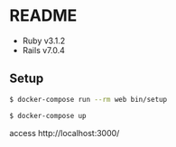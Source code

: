 # README

- Ruby v3.1.2
- Rails v7.0.4

## Setup

```sh
$ docker-compose run --rm web bin/setup
```

```sh
$ docker-compose up
```

access http://localhost:3000/
